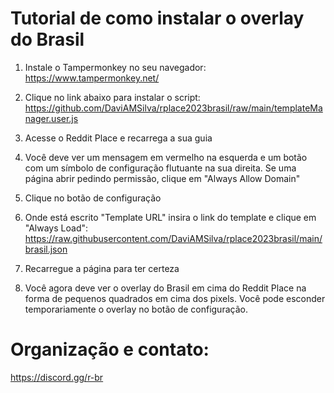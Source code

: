 # Tutorial de como instalar o overlay do Brasil

1. Instale o Tampermonkey no seu navegador:
https://www.tampermonkey.net/

2. Clique no link abaixo para instalar o script:
https://github.com/DaviAMSilva/rplace2023brasil/raw/main/templateManager.user.js

3. Acesse o Reddit Place e recarrega a sua guia

4. Você deve ver um mensagem em vermelho na esquerda e um botão com um símbolo de configuração flutuante na sua direita. Se uma página abrir pedindo permissão, clique em "Always Allow Domain"

5. Clique no botão de configuração

6. Onde está escrito "Template URL" insira o link do template e clique em "Always Load":
https://raw.githubusercontent.com/DaviAMSilva/rplace2023brasil/main/brasil.json

7. Recarregue a página para ter certeza

8. Você agora deve ver o overlay do Brasil em cima do Reddit Place na forma de pequenos quadrados em cima dos pixels. Você pode esconder temporariamente o overlay no botão de configuração.

# Organização e contato:
https://discord.gg/r-br

